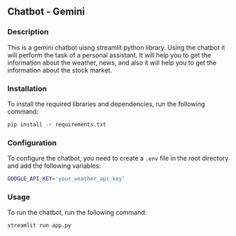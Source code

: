 ## Chatbot - Gemini

### Description
This is a gemini chatbot uisng streamlit python library. Using the chatbot it will perform the task of a personal assistant. It will help you to get the information about the weather, news, and also it will help you to get the information about the stock market. 

### Installation
To install the required libraries and dependencies, run the following command:
```bash
pip install -r requirements.txt
```

### Configuration
To configure the chatbot, you need to create a `.env` file in the root directory and add the following variables:
```bash
GOOGLE_API_KEY='your_weather_api_key'
```

### Usage
To run the chatbot, run the following command:
```bash
streamlit run app.py
```
